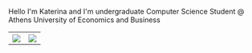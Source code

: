 Hello I'm Katerina and I'm undergraduate Computer Science Student @ Athens University of Economics and Business


<table style = "text-align : center">
  <tr>
    <th> <a href="https://www.linkedin.com/in/katerina-arfani-4267402b8/"><img src="https://img.shields.io/badge/LinkedIn-0077B5?style=for-the-badge&logo=linkedin&logoColor=white" /></a>
    </th>
    <th><a href = "https://open.spotify.com/user/katerina.arf?si=a6932377ef1144b8"><img src="https://img.shields.io/badge/Spotify-1ED760?&style=for-the-badge&logo=spotify&logoColor=white" /></a>
    </th>
  </tr>
</table>




